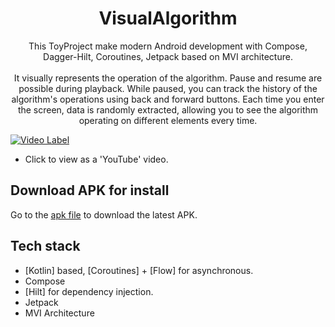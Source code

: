 <h1 align="center">VisualAlgorithm</h1>

<p align="center">  
 This ToyProject make modern Android development with Compose, Dagger-Hilt, Coroutines, Jetpack based on MVI architecture.
</br>
</br>
It visually represents the operation of the algorithm. 
Pause and resume are possible during playback.
While paused, you can track the history of the algorithm's operations using back and forward buttons. 
Each time you enter the screen, data is randomly extracted, allowing you to see the algorithm operating on different elements every time.
</br>


[![Video Label](http://img.youtube.com/vi/SHzE8egF3V4/0.jpg)](https://youtu.be/SHzE8egF3V4)
- Click to view as a 'YouTube' video.  

    
## Download APK for install
Go to the [apk file](https://www.dropbox.com/scl/fi/gg5pn56ub4quavmeg2e9i/visual-algorithm-app-debug.apk?rlkey=jj0rkbv67l8owvgele146hof5&dl=0) to download the latest APK.


## Tech stack
- [Kotlin] based, [Coroutines] + [Flow]  for asynchronous.
- Compose
- [Hilt] for dependency injection.
- Jetpack
- MVI Architecture

